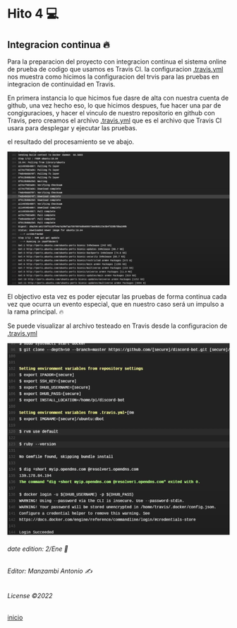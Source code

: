 # Hito 4 :computer:
## Integracion continua :fire:

  Para la preparacion del proyecto con integracion continua el sistema online de prueba de codigo que usamos es Travis CI.
  la configuracion  [.travis.yml](https://github.com/Manzambi/Manzambi_Antonio_CC2223/blob/main/.travis.yml) nos muestra como hicimos la configuracion del trvis para las pruebas en integracion de continuidad en Travis.
  
  En primera instancia lo que hicimos fue dasre de alta con nuestra cuenta de github, una vez hecho eso, lo que hicimos despues, fue hacer una par de congiguracioes, y hacer el vinculo de nuestro repositorio en github con Travis, pero creamos el archivo [.travis.yml](https://github.com/Manzambi/Manzambi_Antonio_CC2223/blob/main/.travis.yml) que es el archivo que Travis CI usara para desplegar y ejecutar las pruebas.
  
  el resultado del procesamiento se ve abajo.
  
   ![gf](../Hito4/img/procesamiento.png)
  
  
  El objectivo esta vez es poder ejecutar las pruebas de forma continua cada vez que ocurra un evento especial, que en nuestro caso será un impulso a la rama principal. :fire:
  
   Se puede visualizar al archivo testeado en Travis desde la configuracion de [.travis.yml](https://github.com/Manzambi/Manzambi_Antonio_CC2223/blob/main/.travis.yml)
   
  ![gf](../Hito4/img/testepaso.png)
  
  

 ###### date edition: 2/Ene 📅 
 ###### Editor: Manzambi Antonio ✍️
 ###### License ©️2022







[inicio](https://github.com/Manzambi/Manzambi_Antonio_CC2223)
